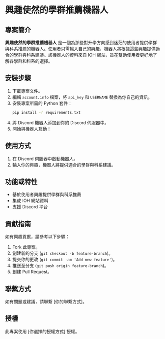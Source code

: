 # 興趣使然的學群推薦機器人

## 專案簡介

**興趣使然的學群推薦機器人** 是一個為那些對升學方向感到迷茫的使用者提供學群與科系推薦的機器人。使用者只需輸入自己的興趣，機器人將根據這些興趣提供適合的學群與科系建議。該機器人的資料來自 IOH 網站，旨在幫助使用者更好地了解各學群和科系的選擇。

## 安裝步驟

1. 下載專案文件。
2. 編輯 `account.info` 檔案，將 `api_key` 和 `USERNAME` 替換為你自己的資訊。
3. 安裝專案所需的 Python 套件：
    ```bash
    pip install -r requirements.txt
    ```
4. 將 Discord 機器人添加到你的 Discord 伺服器中。
5. 開始與機器人互動！

## 使用方式

1. 在 Discord 伺服器中啟動機器人。
2. 輸入你的興趣，機器人將提供適合的學群與科系建議。

## 功能或特性

- 基於使用者興趣提供學群與科系推薦
- 集成 IOH 網站資料
- 支援 Discord 平台

## 貢獻指南

如有興趣貢獻，請參考以下步驟：
1. Fork 此專案。
2. 創建新的分支 (`git checkout -b feature-branch`)。
3. 提交你的更改 (`git commit -am 'Add new feature'`)。
4. 推送至分支 (`git push origin feature-branch`)。
5. 創建 Pull Request。

## 聯繫方式

如有問題或建議，請聯繫 [你的聯繫方式]。

## 授權

此專案使用 [你選擇的授權方式] 授權。
